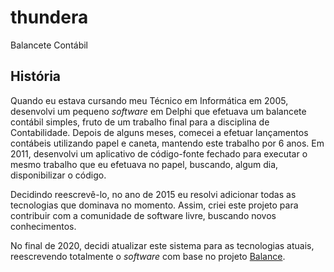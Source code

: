 # thundera

Balancete Contábil

## História

Quando eu estava cursando meu Técnico em Informática em 2005, desenvolvi um
pequeno _software_ em Delphi que efetuava um balancete contábil simples, fruto
de um trabalho final para a disciplina de Contabilidade. Depois de alguns meses,
comecei a efetuar lançamentos contábeis utilizando papel e caneta, mantendo este
trabalho por 6 anos. Em 2011, desenvolvi um aplicativo de código-fonte fechado
para executar o mesmo trabalho que eu efetuava no papel, buscando, algum dia,
disponibilizar o código.

Decidindo reescrevê-lo, no ano de 2015 eu resolvi adicionar todas as tecnologias
que dominava no momento. Assim, criei este projeto para contribuir com a
comunidade de software livre, buscando novos conhecimentos.

No final de 2020, decidi atualizar este sistema para as tecnologias atuais,
reescrevendo totalmente o _software_ com base no projeto
[Balance](https://github.com/wandersonwhcr/balance).

